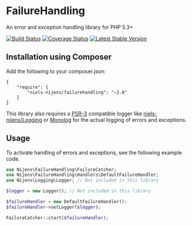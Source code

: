 FailureHandling
===============
An error and exception handling library for PHP 5.3+

[![Build Status](https://travis-ci.org/niels-nijens/FailureHandling.png?branch=master)](https://travis-ci.org/niels-nijens/FailureHandling)
[![Coverage Status](https://coveralls.io/repos/niels-nijens/FailureHandling/badge.png?branch=master)](https://coveralls.io/r/niels-nijens/FailureHandling?branch=master)
[![Latest Stable Version](https://poser.pugx.org/niels-nijens/failurehandling/v/stable.png)](https://packagist.org/packages/niels-nijens/failurehandling)

## Installation using Composer ##
Add the following to your composer.json:

```
{
    "require": {
        "niels-nijens/failurehandling": "~2.0"
    }
}
```

This library also requires a [PSR-3](https://github.com/php-fig/fig-standards/blob/master/accepted/PSR-3-logger-interface.md) compatible logger like [niels-nijens/Logging](https://github.com/niels-nijens/Logging) or [Monolog](https://github.com/Seldaek/monolog) for the actual logging of errors and exceptions.

## Usage ##
To activate handling of errors and exceptions, see the following example code.
```php
use Nijens\FailureHandling\FailureCatcher;
use Nijens\FailureHandling\Handlers\DefaultFailureHandler;
use Nijens\Logging\Logger; // Not included in this library

$logger = new Logger(); // Not included in this library

$failureHandler = new DefaultFailureHandler();
$failureHandler->setLogger($logger);

FailureCatcher::start($failureHandler);
```
